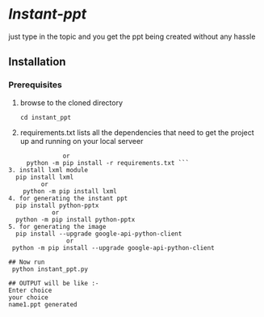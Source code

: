 # *Instant-ppt*

just type in the topic and you get the ppt being created without any hassle 

## Installation

### Prerequisites

1. browse to the cloned directory
      ```
      cd instant_ppt 
      ```
2. requirements.txt lists all the dependencies that need to get the project up and running on your local serveer
```  pip install -r requirements.txt
               or
     python -m pip install -r requirements.txt ```
3. install lxml module
  pip install lxml
         or
    python -m pip install lxml
4. for generating the instant ppt  
  pip install python-pptx
            or
  python -m pip install python-pptx
5. for generating the image
  pip install --upgrade google-api-python-client    
                or
 python -m pip install --upgrade google-api-python-client       

## Now run
 python instant_ppt.py

## OUTPUT will be like :-
Enter choice
your choice
name1.ppt generated   
